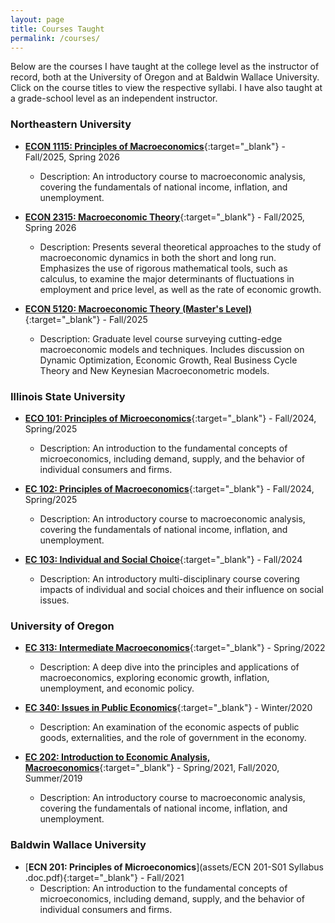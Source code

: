 ```yaml
---
layout: page
title: Courses Taught
permalink: /courses/
---
```


Below are the courses I have taught at the college level as the instructor of record, both at the University of Oregon and at Baldwin Wallace University. Click on the course titles to view the respective syllabi. I have also taught at a grade-school level as an independent instructor. 

### Northeastern University

- [**ECON 1115: Principles of Macroeconomics**](assets/Principles-Macro-Syllabus.pdf){:target="_blank"} - Fall/2025, Spring 2026 
  - Description: An introductory course to macroeconomic analysis, covering the fundamentals of national income, inflation, and unemployment.
 
- [**ECON 2315: Macroeconomic Theory**](assets/econ_2315_syllabus.pdf){:target="_blank"} - Fall/2025, Spring 2026 
  - Description: Presents several theoretical approaches to the study of macroeconomic dynamics in both the short and long run. Emphasizes the use of rigorous mathematical
tools, such as calculus, to examine the major determinants of fluctuations in employment and price level, as well as the rate of economic growth.

- [**ECON 5120: Macroeconomic Theory (Master's Level)**](assets/ECON-5120-syllabus.pdf){:target="_blank"} - Fall/2025
  - Description: Graduate level course surveying cutting-edge macroeconomic models and techniques. Includes discussion on Dynamic Optimization, Economic Growth, Real Business Cycle Theory and New Keynesian Macroeconometric models. 

### Illinois State University

- [**ECO 101: Principles of Microeconomics**](assets/eco_101_007_spring_2025_syllabus.pdf){:target="_blank"} - Fall/2024, Spring/2025
  - Description: An introduction to the fundamental concepts of microeconomics, including demand, supply, and the behavior of individual consumers and firms.

- [**EC 102: Principles of Macroeconomics**](assets/eco_102_002_spring_2025_syllabus.pdf){:target="_blank"} - Fall/2024, Spring/2025 
  - Description: An introductory course to macroeconomic analysis, covering the fundamentals of national income, inflation, and unemployment.

- [**EC 103: Individual and Social Choice**](assets/micro_syll.pdf){:target="_blank"} - Fall/2024
  - Description: An introductory multi-disciplinary course covering impacts of individual and social choices and their influence on social issues.


### University of Oregon

- [**EC 313: Intermediate Macroeconomics**](assets/EC_313_syllabus.pdf){:target="_blank"} - Spring/2022 
  - Description: A deep dive into the principles and applications of macroeconomics, exploring economic growth, inflation, unemployment, and economic policy.

- [**EC 340: Issues in Public Economics**](assets/EC_340_Syllabus.pdf){:target="_blank"} - Winter/2020 
  - Description: An examination of the economic aspects of public goods, externalities, and the role of government in the economy.

- [**EC 202: Introduction to Economic Analysis, Macroeconomics**](assets/Syllabus.pdf){:target="_blank"} - Spring/2021, Fall/2020, Summer/2019 
  - Description: An introductory course to macroeconomic analysis, covering the fundamentals of national income, inflation, and unemployment.

### Baldwin Wallace University

- [**ECN 201: Principles of Microeconomics**](assets/ECN 201-S01 Syllabus .doc.pdf){:target="_blank"} - Fall/2021 
  - Description: An introduction to the fundamental concepts of microeconomics, including demand, supply, and the behavior of individual consumers and firms.
